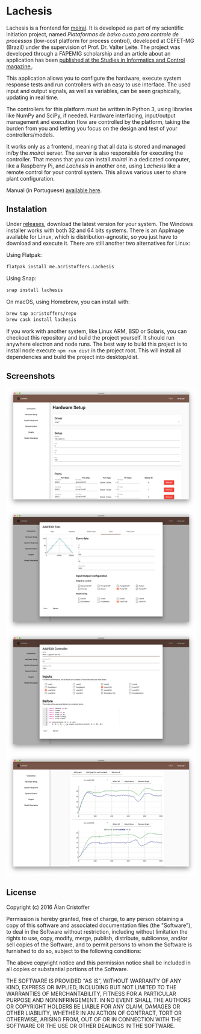 # Lachesis

Lachesis is a frontend for [moirai](https://github.com/acristoffers/moirai). It
is developed as part of my scientific initiation project, named _Plataformas de
baixo custo para controle de processos_ (low-cost platform for process control),
developed at CEFET-MG (Brazil) under the supervision of Prof. Dr. Valter Leite.
The project was developed through a FAPEMIG scholarship and an article about an
application has been
[published at the Studies in Informatics and Control magazine.](https://sic.ici.ro/affordable-control-platform-with-mpc-applications).

This application allows you to configure the hardware, execute system response
tests and run controllers with an easy to use interface. The used input and
output signals, as well as variables, can be seen graphically, updating in real
time.

The controllers for this platform must be written in Python 3, using libraries
like NumPy and SciPy, if needed. Hardware interfacing, input/output management
and execution flow are controlled by the platform, taking the burden from you
and letting you focus on the design and test of your controllers/models.

It works only as a frontend, meaning that all data is stored and managed in/by
the _moirai_ server. The server is also responsible for executing the
controller. That means that you can install _moirai_ in a dedicated computer,
like a Raspberry Pi, and _Lachesis_ in another one, using _Lachesis_ like a
remote control for your control system. This allows various user to share plant
configuration.

Manual (in Portuguese)
[available here](https://github.com/acristoffers/Manual-Lachesis/raw/master/document.pdf).

## Instalation

Under [releases](https://github.com/acristoffers/Lachesis/releases), download
the latest version for your system. The Windows installer works with both 32 and
64 bits systems. There is an AppImage available for Linux, which is
distribution-agnostic, so you just have to download and execute it. There are
still another two alternatives for Linux:

Using Flatpak:

```bash
flatpak install me.acristoffers.Lachesis
```

Using Snap:

```bash
snap install lachesis
```

On macOS, using Homebrew, you can install with:

```bash
brew tap acristoffers/repo
brew cask install lachesis
```

If you work with another system, like Linux ARM, BSD or Solaris, you can
checkout this repository and build the project yourself. It should run anywhere
electron and node runs. The best way to build this project is to install node
execute `npm run dist` in the project root. This will install all dependencies
and build the project into desktop/dist.

## Screenshots

![Hardware configuration form](/screenshots/Figure1.png)
![Open-loop (System Response) form](/screenshots/Figure2.png)
![Closed-loop (System Control) form](/screenshots/Figure3.png)
![Live graphics and data export](/screenshots/Figure4.png)

## License

Copyright (c) 2016 Álan Crístoffer

Permission is hereby granted, free of charge, to any person obtaining a copy of
this software and associated documentation files (the "Software"), to deal in
the Software without restriction, including without limitation the rights to
use, copy, modify, merge, publish, distribute, sublicense, and/or sell copies of
the Software, and to permit persons to whom the Software is furnished to do so,
subject to the following conditions:

The above copyright notice and this permission notice shall be included in all
copies or substantial portions of the Software.

THE SOFTWARE IS PROVIDED "AS IS", WITHOUT WARRANTY OF ANY KIND, EXPRESS OR
IMPLIED, INCLUDING BUT NOT LIMITED TO THE WARRANTIES OF MERCHANTABILITY, FITNESS
FOR A PARTICULAR PURPOSE AND NONINFRINGEMENT. IN NO EVENT SHALL THE AUTHORS OR
COPYRIGHT HOLDERS BE LIABLE FOR ANY CLAIM, DAMAGES OR OTHER LIABILITY, WHETHER
IN AN ACTION OF CONTRACT, TORT OR OTHERWISE, ARISING FROM, OUT OF OR IN
CONNECTION WITH THE SOFTWARE OR THE USE OR OTHER DEALINGS IN THE SOFTWARE.
